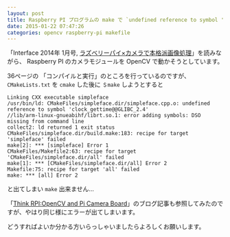 ```yaml
---
layout: post
title: Raspberry PI プログラムの make で `undefined reference to symbol 'clock_gettime@@GLIBC_2.4'` エラー等が出る
date: 2015-01-22 07:47:26
categories: opencv raspberry-pi makefile
---
```

<!-- {% raw %} -->
<p>「Interface 2014年 1月号, <a href="http://shop.cqpub.co.jp/hanbai/books/MIF/MIF201401.html" rel="nofollow">ラズベリーパイ×カメラで本格派画像処理</a>」を読みながら、 Raspberry PI のカメラモジュールを OpenCV で動かそうとしています。</p>

<p>36ページの 「コンパイルと実行」のところを行っているのですが、 <code>CMakeLists.txt</code> を <code>cmake</code> した後に <code>＄make</code> しようとすると</p>

<pre class="lang-none prettyprint-override"><code>Linking CXX executable simpleface
/usr/bin/ld: CMakeFiles/simpleface.dir/simpleface.cpp.o: undefined reference to symbol 'clock_gettime@@GLIBC_2.4'
//lib/arm-linux-gnueabihf/librt.so.1: error adding symbols: DSO missing from command line
collect2: ld returned 1 exit status
CMakeFiles/simpleface.dir/build.make:183: recipe for target 'simpleface' failed
make[2]: *** [simpleface] Error 1
CMakeFiles/Makefile2:63: recipe for target 'CMakeFiles/simpleface.dir/all' failed
make[1]: *** [CMakeFiles/simpleface.dir/all] Error 2
Makefile:75: recipe for target 'all' failed
make: *** [all] Error 2
</code></pre>

<p>と出てしまい <code>make</code> 出来ません…</p>

<p>「<a href="https://thinkrpi.wordpress.com/opencv-and-pi-camera-board/" rel="nofollow">Think RPI:OpenCV and Pi Camera Board</a>」のブログ記事も参照してみたのですが、やはり同じ様にエラーが出てしまいます。</p>

<p>どうすればよいか分かる方いらっしゃいましたらよろしくお願いします。</p>
<!-- {% endraw %} -->
